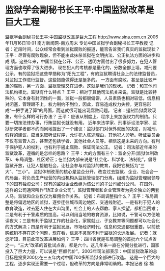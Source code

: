 # 监狱学会副秘书长王平:中国监狱改革是巨大工程

监狱学会副秘书长王平:中国监狱改革是巨大工程
http://www.sina.com.cn 2006年11月16日10:01 南方新闻网-南方周末
专访中国监狱学会副秘书长王平教授
   记者：近段时间，公众经常会看到监狱腐败的报道，能否告诉我们真实的监狱现状？
王平：尽管有腐败现象，但不能由此抹杀监狱在文明执法、公正执法方面的进步和成
绩。这些年来，中国监狱在公开、公正、透明方面付出了很多努力，在犯人管理方面也取得了很大进步。
现在犯人的考核都是量化的，分数全部上墙，减刑要公示，有的监狱把这些举措称为“阳光工程”，有的监狱聘请社会上的法律监督员，对监狱工作进行监督。这些措施做得还是挺多的。
一方面有腐败，甚至是比较严重的腐败，另一方面，监狱管理又在进步。这就是我们的现状。
记者：和其他司法机构相比，监狱有什么特点？
王平：相对于其他司法机关来说，监狱是比较特殊的。它本身有封闭性的一面，监狱一般都很偏僻，人员素质也相对较低，信息相对闭塞，管理跟不上，权力制约不到位，因此，容易造成权力失控，更容易形成“一把手说了算”的局面，而这就很可能出现腐败问题。
记者：遏制监狱腐败现象，有什么样的可行办法？
王平：应该从制度上、程序上来加强权力的制约。只要一切按法律办事，行贿监狱长就没有用。
近年来法学家、刑事诉讼法学家、监狱研究学者都不约而同地提出了一个建议：监狱部门对保外就医的决定，对减刑、假释的建议，应当采取听证程序，允许犯人陈述理由，其他犯人旁听。听证委员会不仅有监管人员，甚至还包括学者、其他社会人员等。相信这是未来的方向。有利于保护犯人的权利，也有利于遏止腐败、保证司法公正。
记者：司法部近年来的监狱改革，遵循的是怎样的思路？
王平：大的方面有三个：监企分开(监狱体制改革)、布局调整、社区矫正；在监狱内部来说是“社会化、科学化、法制化”，倡导监狱开放，让犯人接触社会，让社会参与对监狱的教育，我把它概括为“三大”、“三小”。
监狱体制改革的核心是监企分开，改变过去监狱、企业、社会合一的局面，将负责生产经营的内设机构从监狱管理部门分离，组建为监狱管理局领导下的国有独资公司；现有的监狱企业改组为该公司的子公司或分公司。
在国外，这样的公司通常叫作“矫正企业公司”。监狱管理者和企业管理者为完全独立的两套人马。监狱和企业仅仅为雇佣合作关系。
记者：布局调整指什么？
王平：布局调整是将偏远地区的监狱，逐步迁往城市周边地区、交通线附近。一是有利于犯人的教育改造，过去犯人住在大山沟里，社会上的人去帮教、家人探望，都相当困难；二是有利于干警素质的提高，可以利用当地的教育资源，比如说，干警可以方便地读夜大；三是有利于监狱工作的社会化，家属就业、子女教育等问题都可以社会化的方式解决；四是有利于监狱发展，市场经济时代，信息和交通都很重要，以前统购统销不存在这个问题，现在看，信息不灵就不利于监狱的长远发展。
记者：就您所知，目前此项改革进展如何？
王平：四川省就是布局调整的首批六个试点省之一。“三大”改革的首批试点省，都是六个。这几年来一直在分期分批进行，国家投入了巨大力量，可以说是“巨额代价”。2003年司法部表示：中国监狱改革的总目标是投资200亿在三五年内对中国700多所监狱全部进行改造。
这是一个巨大的工程，逐步实现还需要一个过程，但改革的方向是非常明确的。本报记者 徐 楠

